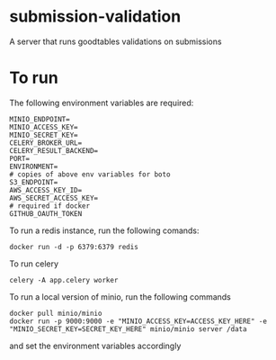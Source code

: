 # submission-validation 
A server that runs goodtables validations on submissions

# To run

The following environment variables are required:
```
MINIO_ENDPOINT=
MINIO_ACCESS_KEY=
MINIO_SECRET_KEY=
CELERY_BROKER_URL=
CELERY_RESULT_BACKEND=
PORT=
ENVIRONMENT=
# copies of above env variables for boto
S3_ENDPOINT=
AWS_ACCESS_KEY_ID=
AWS_SECRET_ACCESS_KEY=
# required if docker
GITHUB_OAUTH_TOKEN
```

To run a redis instance, run the following comands:
```
docker run -d -p 6379:6379 redis
```

To run celery
```
celery -A app.celery worker
```

To run a local version of minio, run the following commands

```
docker pull minio/minio
docker run -p 9000:9000 -e "MINIO_ACCESS_KEY=ACCESS_KEY_HERE" -e "MINIO_SECRET_KEY=SECRET_KEY_HERE" minio/minio server /data
```

and set the environment variables accordingly

